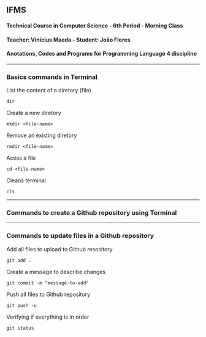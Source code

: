 ## IFMS

#### Technical Course in Computer Science - 6th Period - Morning Class

#### Teacher: Vinícius Maeda - Student: João Flores

#### Anotations, Codes and Programs for Programming Language 4 discipline

---

### Basics commands in Terminal

List the content of a diretory (file)

```
dir
```

Create a new diretory

```
mkdir <file-name>
```

Remove an existing diretory

```
rmdir <file-name>
```

Acess a file

```
cd <file-name>
```

Cleans terminal

```
cls
```

---

### Commands to create a Github repository using Terminal



---

### Commands to update files in a Github repository

Add all files to upload to Github resository

```
git add .
```

Create a message to describe changes

```
git commit -m "message-to-add"
```

Push all files to Github repository

```
git push -u
```

Verifying if everything is in order

```
git status
```